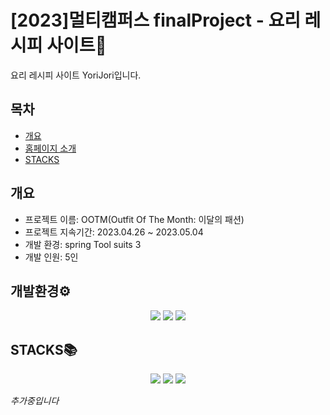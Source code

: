 # [2023]멀티캠퍼스 finalProject - 요리 레시피 사이트🍲

요리 레시피 사이트 YoriJori입니다.

## 목차
- [개요](#개요)
- [홈페이지 소개](#홈페이지-소개)
- [STACKS](#stacks)

## 개요
- 프로젝트 이름: OOTM(Outfit Of The Month: 이달의 패션)
- 프로젝트 지속기간: 2023.04.26 ~ 2023.05.04
- 개발 환경: spring Tool suits 3
- 개발 인원: 5인

## 개발환경⚙
<div align="center">
<img src="https://img.shields.io/badge/Spring Boot-6DB33F?style=for-the-badge&logo=spring&logoColor=white"> <img src="https://img.shields.io/badge/java 11-E34F26?style=for-the-badge&logo=java&logoColor=white"> <img src="https://img.shields.io/badge/maven-064F8C?style=for-the-badge&logo=java&logoColor=white">
</div>

## STACKS📚
<div align="center">
<img src="https://img.shields.io/badge/jpa-E34F26?style=for-the-badge&logo=java&logoColor=white"> <img src="https://img.shields.io/badge/thymeleaf-005F0F?style=for-the-badge&logo=thymeleaf&logoColor=white"> <img src="https://img.shields.io/badge/mysql-4479A1?style=for-the-badge&logo=mysql&logoColor=white">
</div>

*추가중입니다*
